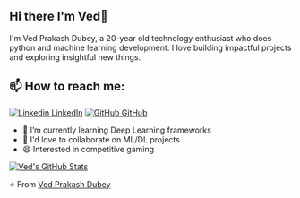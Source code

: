 ## Hi there I'm Ved👋
I'm Ved Prakash Dubey, a 20-year old technology enthusiast who does python and machine learning development. I love building impactful projects and exploring insightful new things.<br>
## 📫 How to reach me: 
[![Linkedin](https://i.stack.imgur.com/gVE0j.png) LinkedIn](https://www.linkedin.com/in/ved-prakash-dubey-swash/) [![GitHub](https://i.stack.imgur.com/tskMh.png) GitHub](https://github.com/VedPDubey)

- 🌱 I’m currently learning Deep Learning frameworks
- 👯 I'd love to collaborate on ML/DL projects
- 😄 Interested in competitive gaming


[![Ved's GitHub Stats](https://github-readme-stats.vercel.app/api/?username=VedPDubey&count_private=true&theme=tokyonight&showicons=true)]()



⭐️ From [Ved Prakash Dubey](https://github.com/VedPDubey)
